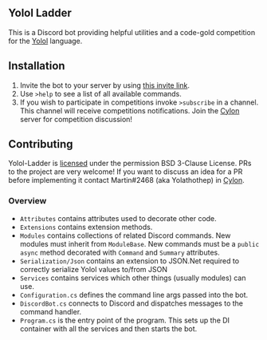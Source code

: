 ## Yolol Ladder

This is a Discord bot providing helpful utilities and a code-gold competition for the [Yolol](https://wiki.starbasegame.com/index.php/YOLOL) language.

## Installation

1. Invite the bot to your server by using [this invite link](https://discordapp.com/api/oauth2/authorize?client_id=700054559170756719&permissions=18496&scope=bot).
2. Use `>help` to see a list of all available commands.
3. If you wish to participate in competitions invoke `>subscribe` in a channel. This channel will receive competitions notifications. Join the [Cylon](https://discord.gg/QDam5EV) server for competition discussion!

## Contributing

Yolol-Ladder is [licensed](License.md) under the permission BSD 3-Clause License. PRs to the project are very welcome! If you want to discuss an idea for a PR before implementing it contact Martin#2468 (aka Yolathothep) in [Cylon](https://discord.gg/QDam5EV).

### Overview

 - `Attributes` contains attributes used to decorate other code.
 - `Extensions` contains extension methods.
 - `Modules` contains collections of related Discord commands. New modules must inherit from `ModuleBase`. New commands must be a `public async` method decorated with `Command` and `Summary` attributes.
 - `Serialization/Json` contains an extension to JSON.Net required to correctly serialize Yolol values to/from JSON
 - `Services` contains services which other things (usually modules) can use.
 - `Configuration.cs` defines the command line args passed into the bot.
 - `DiscordBot.cs` connects to Discord and dispatches messages to the command handler.
 - `Program.cs` is the entry point of the program. This sets up the DI container with all the services and then starts the bot.
